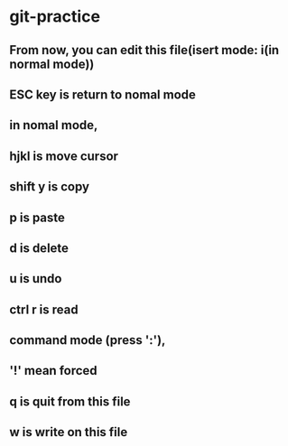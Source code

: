 # git-practice

## From now, you can edit this file(isert mode: i(in normal mode))

## ESC key is return to nomal mode

## in nomal mode, 

## hjkl is move cursor

## shift y is copy

## p is paste

## d is delete

## u is undo

## ctrl r is read

## command mode (press ':'),

## '!' mean forced

## q is quit from this file

## w is write on this file
